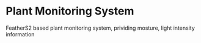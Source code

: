 # Plant Monitoring System
FeatherS2 based plant monitoring system, prividing mosture, light intensity information
